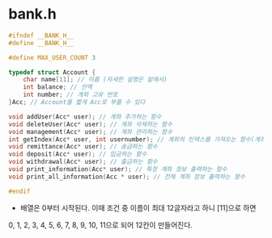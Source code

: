 # bank.h



```c
#ifndef __BANK_H__
#define __BANK_H__

#define MAX_USER_COUNT 3

typedef struct Account {
	char name[11]; // 이름 (자세한 설명은 밑에서)
	int balance; // 잔액
	int number; // 계좌 고유 번호
}Acc; // Account를 짧게 Acc로 부를 수 있다

void addUser(Acc* user); // 계좌 추가하는 함수
void deleteUser(Acc* user); // 계좌 삭제하는 함수
void management(Acc* user); // 계좌 관리하는 함수
int getIndex(Acc* user, int usernumber); // 계좌의 인덱스를 가져오는 함수(계좌 배열의 인덱스를 가져올 수 있는)
void remittance(Acc* user); // 송금하는 함수
void deposit(Acc* user); // 입금하는 함수
void withdrawal(Acc* user); // 출금하는 함수
void print_information(Acc* user); // 특정 계좌 정보 출력하는 함수
void print_all_information(Acc * user); // 전체 계좌 정보 출력하는 함수

#endif
```



* 배열은 0부터 시작된다. 이때 조건 중 이름이 최대 12글자라고 하니 [11]으로 하면

0, 1, 2, 3, 4, 5, 6, 7, 8, 9, 10, 11으로 되어 12칸이 만들어진다. 